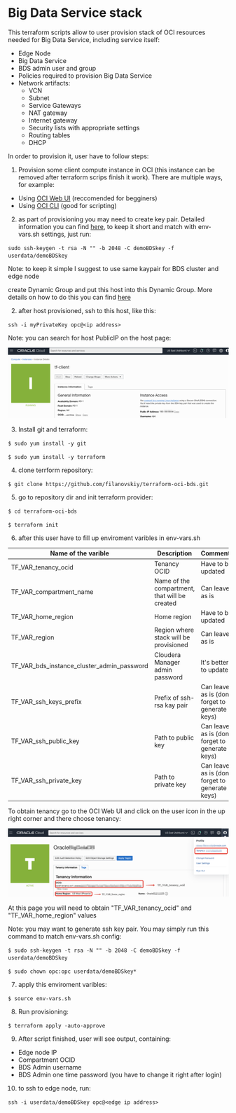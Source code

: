 # Big Data Service stack
This terraform scripts allow to user provision stack of OCI resources needed for Big Data Service, including service itself:

- Edge Node
- Big Data Service
- BDS admin user and group
- Policies required to provision Big Data Service
- Network artifacts:
	- VCN
	- Subnet
	- Service Gateways
	- NAT gateway
	- Internet gateway
	- Security lists with appropriate settings
	- Routing tables
	- DHCP

In order to provision it, user have to follow steps:

1) Provision some client compute instance in OCI (this instance can be removed after terraform scrips finish it work). There are multiple ways, for example:

- Using [OCI Web UI](https://docs.cloud.oracle.com/en-us/iaas/Content/Compute/Tasks/launchinginstance.htm) (reccomended for begginers)
- Using [OCI CLI](https://blogs.oracle.com/linux/easy-provisioning-of-cloud-instances-on-oracle-cloud-infrastructure-with-the-oci-cli) (good for scripting)

2) as part of provisioning you may need to create key pair. Detailed information you can find [here](https://docs.cloud.oracle.com/en-us/iaas/Content/Compute/Tasks/managingkeypairs.htm), to keep it short and match with env-vars.sh settings, just run:

`sudo ssh-keygen -t rsa -N "" -b 2048 -C demoBDSkey -f userdata/demoBDSkey`

Note: to keep it simple I suggest to use same kaypair for BDS cluster and edge node

create Dynamic Group and put this host into this Dynamic Group. More details on how to do this you can find [here](https://youtu.be/7_aVulUrurM?t=2881)

2) after host provisioned, ssh to this host, like this:

`ssh -i myPrivateKey opc@<ip address>`

Note: you can search for host PublicIP on the host page:

![PublicIP](images/computeinstance.png)


3) Install git and terraform:

`$ sudo yum install -y git`

`$ sudo yum install -y terraform`

4) clone terrform repository:

`$ git clone https://github.com/filanovskiy/terraform-oci-bds.git`

5) go to repository dir and init terraform provider:


`$ cd terraform-oci-bds`

`$ terraform init`

6) after this user have to fill up enviroment varibles in env-vars.sh

| Name of the varible| Description | Comments |
| ----------- | ----------- | ----------- |
| TF_VAR_tenancy_ocid| Tenancy OCID| Have to be updated|
| TF_VAR_compartment_name   | Name of the compartment, that will be created        |Can leave as is         |
| TF_VAR_home_region   | Home region|Have to be updated|
| TF_VAR_region   | Region where stack will be provisioned|Can leave as is         |
| TF_VAR_bds_instance_cluster_admin_password   | Cloudera Manager admin password|It's better to update        |
| TF_VAR_ssh_keys_prefix   | Prefix of ssh-rsa kay pair|Can leave as is (don't forget to generate keys)|
| TF_VAR_ssh_public_key   | Path to public key|Can leave as is (don't forget to generate keys)|
| TF_VAR_ssh_private_key   | Path to private key|Can leave as is (don't forget to generate keys)|


To obtain tenancy go to the OCI Web UI and click on the user icon in the up right corner and there choose tenancy:

![TenancyInfo](images/tenancyinfo.png)

At this page you will need to obtain "TF_VAR_tenancy_ocid" and "TF_VAR_home_region" values

Note: you may want to generate ssh key pair. You may simply run this command to match env-vars.sh config:

`$ sudo ssh-keygen -t rsa -N "" -b 2048 -C demoBDSkey -f userdata/demoBDSkey`

`$ sudo chown opc:opc userdata/demoBDSkey*`

7) apply this enviroment varibles:

`$ source env-vars.sh`

8) Run provisioning:

`$ terraform apply -auto-approve`

9) After script finished, user will see output, containing:
- Edge node IP
- Compartment OCID
- BDS Admin username
- BDS Admin one time password (you have to change it right after login)

10) to ssh to edge node, run:

`ssh -i userdata/demoBDSkey opc@<edge ip address>`